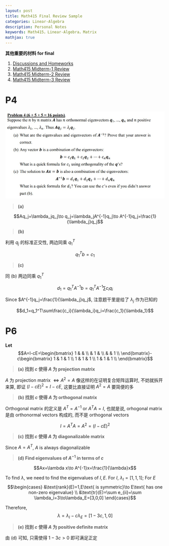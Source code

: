 ```yaml
---
layout: post
title: Math415 Final Review Sample
categories: Linear-Algebra
description: Personal Notes
keywords: Math415，Linear-Algebra，Matrix
mathjax: true
---
```



**其他重要的材料 for final**
1. [Discussions and Homeworks](https://zhekaili.github.io/0001/02/01/Math415-discussions-and-homeworks/)
2. [Math415 Midterm-1 Review](https://zhekaili.github.io/0001/03/01/Math415-midterm-1-review/)
3. [Math415 Midterm-2 Review](https://zhekaili.github.io/0001/03/02/Math415-midterm-2-review/)
4. [Math415 Midterm-3 Review](https://zhekaili.github.io/0001/03/03/Math415-midterm-3-review/)


# P4
![pic](/images/2021-01/Snipaste_2021-01-03_11-40-46.jpg)

> **(a)**

$$Aq_j=\lambda_jq_j\to q_j=\lambda_jA^{-1}q_j\to A^{-1}q_j=\frac{1}{\lambda_j}q_j$$

> **(b)**

利用 $q_j$ 的标准正交性, 两边同乘 $q_1^T$

$$q_1^Tb=c_1$$

> **(c)**

同 (b) 两边同乘 $q_1^T$

$$d_1=q_1^TA^{-1}b=q_1^TA^{-1}\sum c_iq_i$$

Since $A^{-1}q_j=\frac{1}{\lambda_j}q_j$, 注意题干里是给了 $\lambda_j$ 作为已知的

$$d_1=q_1^T\sum\frac{c_i}{\lambda_i}q_i=\frac{c_1}{\lambda_1}$$

# P6
**Let** $$A=I-cE=\begin{bmatrix}
1 & & \\
& 1 & \\
& & 1 \\
\end{bmatrix}-c\begin{bmatrix}
1 & 1 & 1 \\
1 & 1 & 1 \\
1 & 1 & 1 \\
\end{bmatrix}$$

> **(a) 找到 $c$ 使得 $A$ 为 projection matrix**

$A$ 为 projection matrix $\iff A^2=A$
像这样的在证明复合矩阵运算时, 不妨就拆开来算, 即证 $(I-cE)^2=I-cE$, 这要比直接证明 $A^2=A$ 要简便的多

> **(b) 找到 $c$ 使得 $A$ 为 orthogonal matrix**

Orthogonal matrix 的定义是 $A^T=A^{-1}$ or $A^TA=I$, 也就是说, orhogonal matrix 是由 orthonormal vectors 构成的, 而不是 orthogonal vectors

$$I=A^TA=A^2=(I-cE)^2$$

> **(c) 找到 $c$ 使得 $A$ 为 diagonalizable matrix**

Since $A=A^T$, $A$ is always diagonalizable

> **(d) Find eigenvalues of $A^{-1}$ in terms of $c$**

$$Ax=\lambda x\to A^{-1}x=\frac{1}{\lambda}x$$

To find $\lambda$, we need to find the eigenvalues of $I, E$. For $I$, $\lambda_I=[1,1,1]$; For $E$
$$\begin{cases}
&\text{rank}(E)=1,E\text{ is symmetric}\to E\text{ has one non-zero eigenvalue} \\
&\text{tr}(E)=\sum e_{ii}=\sum \lambda_i=3\to\lambda_E=[3,0,0]
\end{cases}$$

Therefore, 
$$\lambda=\lambda_I-c\lambda_E=[1-3c,1,0]$$

> **(e) 找到 $c$ 使得 $A$ 为 positive definite matrix**

由 (d) 可知, 只需使得 $1-3c>0$ 即可满足正定
